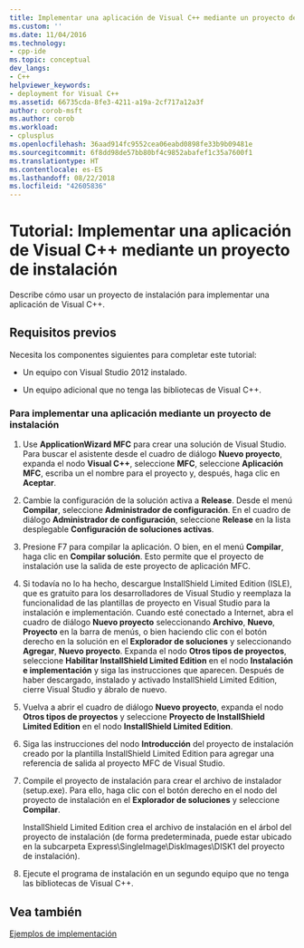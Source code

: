 ```yaml
---
title: Implementar una aplicación de Visual C++ mediante un proyecto de instalación | Microsoft Docs
ms.custom: ''
ms.date: 11/04/2016
ms.technology:
- cpp-ide
ms.topic: conceptual
dev_langs:
- C++
helpviewer_keywords:
- deployment for Visual C++
ms.assetid: 66735cda-8fe3-4211-a19a-2cf717a12a3f
author: corob-msft
ms.author: corob
ms.workload:
- cplusplus
ms.openlocfilehash: 36aad914fc9552cea06eabd0898fe33b9b09481e
ms.sourcegitcommit: 6f8dd98de57bb80bf4c9852abafef1c35a7600f1
ms.translationtype: HT
ms.contentlocale: es-ES
ms.lasthandoff: 08/22/2018
ms.locfileid: "42605836"
---
```

# <a name="walkthrough-deploying-a-visual-c-application-by-using-a-setup-project"></a>Tutorial: Implementar una aplicación de Visual C++ mediante un proyecto de instalación
Describe cómo usar un proyecto de instalación para implementar una aplicación de Visual C++.  
  
## <a name="prerequisites"></a>Requisitos previos  
 Necesita los componentes siguientes para completar este tutorial:  
  
-   Un equipo con Visual Studio 2012 instalado.  
  
-   Un equipo adicional que no tenga las bibliotecas de Visual C++.  
  
### <a name="to-deploy-an-application-by-using-a-setup-project"></a>Para implementar una aplicación mediante un proyecto de instalación  
  
1.  Use **ApplicationWizard MFC** para crear una solución de Visual Studio. Para buscar el asistente desde el cuadro de diálogo **Nuevo proyecto**, expanda el nodo **Visual C++**, seleccione **MFC**, seleccione **Aplicación MFC**, escriba un el nombre para el proyecto y, después, haga clic en **Aceptar**.  
  
2.  Cambie la configuración de la solución activa a **Release**. Desde el menú **Compilar**, seleccione **Administrador de configuración**. En el cuadro de diálogo **Administrador de configuración**, seleccione **Release** en la lista desplegable **Configuración de soluciones activas**.  
  
3.  Presione F7 para compilar la aplicación. O bien, en el menú **Compilar**, haga clic en **Compilar solución**. Esto permite que el proyecto de instalación use la salida de este proyecto de aplicación MFC.  
  
4.  Si todavía no lo ha hecho, descargue InstallShield Limited Edition (ISLE), que es gratuito para los desarrolladores de Visual Studio y reemplaza la funcionalidad de las plantillas de proyecto en Visual Studio para la instalación e implementación. Cuando esté conectado a Internet, abra el cuadro de diálogo **Nuevo proyecto** seleccionando **Archivo**, **Nuevo**, **Proyecto** en la barra de menús, o bien haciendo clic con el botón derecho en la solución en el **Explorador de soluciones** y seleccionando **Agregar**, **Nuevo proyecto**. Expanda el nodo **Otros tipos de proyectos**, seleccione **Habilitar InstallShield Limited Edition** en el nodo **Instalación e implementación** y siga las instrucciones que aparecen. Después de haber descargado, instalado y activado InstallShield Limited Edition, cierre Visual Studio y ábralo de nuevo.  
  
5.  Vuelva a abrir el cuadro de diálogo **Nuevo proyecto**, expanda el nodo **Otros tipos de proyectos** y seleccione **Proyecto de InstallShield Limited Edition** en el nodo **InstallShield Limited Edition**.  
  
6.  Siga las instrucciones del nodo **Introducción** del proyecto de instalación creado por la plantilla InstallShield Limited Edition para agregar una referencia de salida al proyecto MFC de Visual Studio.  
  
7.  Compile el proyecto de instalación para crear el archivo de instalador (setup.exe). Para ello, haga clic con el botón derecho en el nodo del proyecto de instalación en el **Explorador de soluciones** y seleccione **Compilar**.  
  
     InstallShield Limited Edition crea el archivo de instalación en el árbol del proyecto de instalación (de forma predeterminada, puede estar ubicado en la subcarpeta Express\SingleImage\DiskImages\DISK1 del proyecto de instalación).  
  
8.  Ejecute el programa de instalación en un segundo equipo que no tenga las bibliotecas de Visual C++.  
  
## <a name="see-also"></a>Vea también  
 [Ejemplos de implementación](../ide/deployment-examples.md)